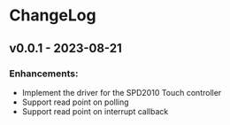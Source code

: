 # ChangeLog

## v0.0.1 - 2023-08-21

### Enhancements:

* Implement the driver for the SPD2010 Touch controller
* Support read point on polling
* Support read point on interrupt callback
